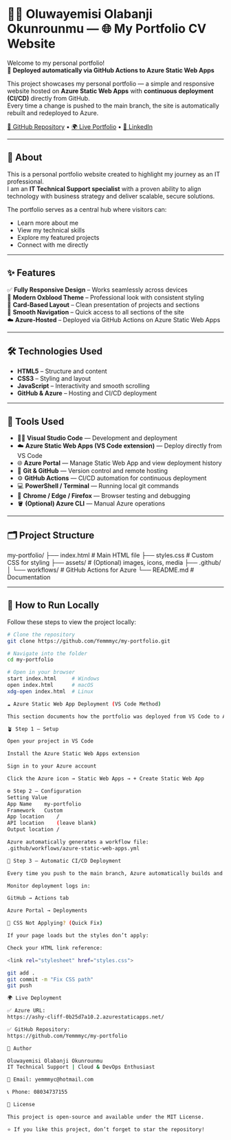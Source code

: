 # 🧑‍💼 Oluwayemisi Olabanji Okunrounmu — 🌐 My Portfolio CV Website

Welcome to my personal portfolio!  
🚀 **Deployed automatically via GitHub Actions to Azure Static Web Apps**

This project showcases my personal portfolio — a simple and responsive website hosted on **Azure Static Web Apps** with **continuous deployment (CI/CD)** directly from GitHub.  
Every time a change is pushed to the main branch, the site is automatically rebuilt and redeployed to Azure.

[🔗 GitHub Repository](https://github.com/Yemmmyc/my-portfolio) • [🌍 Live Portfolio](https://ashy-cliff-0b25d7a10.2.azurestaticapps.net/) • [💼 LinkedIn](#)

---

## 🧭 About

This is a personal portfolio website created to highlight my journey as an IT professional.  
I am an **IT Technical Support specialist** with a proven ability to align technology with business strategy and deliver scalable, secure solutions.

The portfolio serves as a central hub where visitors can:

- Learn more about me  
- View my technical skills  
- Explore my featured projects  
- Connect with me directly  

---

## ✨ Features

✅ **Fully Responsive Design** – Works seamlessly across devices  
🎨 **Modern Oxblood Theme** – Professional look with consistent styling  
🧱 **Card-Based Layout** – Clean presentation of projects and sections  
🧭 **Smooth Navigation** – Quick access to all sections of the site  
☁️ **Azure-Hosted** – Deployed via GitHub Actions on Azure Static Web Apps  

---

## 🛠️ Technologies Used

- **HTML5** – Structure and content  
- **CSS3** – Styling and layout  
- **JavaScript** – Interactivity and smooth scrolling  
- **GitHub & Azure** – Hosting and CI/CD deployment  

---

## 🧩 Tools Used

- 🧑‍💻 **Visual Studio Code** — Development and deployment  
- ☁️ **Azure Static Web Apps (VS Code extension)** — Deploy directly from VS Code  
- 🌐 **Azure Portal** — Manage Static Web App and view deployment history  
- 🔁 **Git & GitHub** — Version control and remote hosting  
- ⚙️ **GitHub Actions** — CI/CD automation for continuous deployment  
- 💻 **PowerShell / Terminal** — Running local git commands  
- 🧭 **Chrome / Edge / Firefox** — Browser testing and debugging  
- 🪣 **(Optional) Azure CLI** — Manual Azure operations  

---

## 🗂 Project Structure

my-portfolio/
├── index.html # Main HTML file
├── styles.css # Custom CSS for styling
├── assets/ # (Optional) images, icons, media
├── .github/
│ └── workflows/ # GitHub Actions for Azure
└── README.md # Documentation


---

## 🚀 How to Run Locally

Follow these steps to view the project locally:

```bash
# Clone the repository
git clone https://github.com/Yemmmyc/my-portfolio.git

# Navigate into the folder
cd my-portfolio

# Open in your browser
start index.html     # Windows
open index.html      # macOS
xdg-open index.html  # Linux

☁️ Azure Static Web App Deployment (VS Code Method)

This section documents how the portfolio was deployed from VS Code to Azure Static Web Apps using GitHub Actions.

🪴 Step 1 — Setup

Open your project in VS Code

Install the Azure Static Web Apps extension

Sign in to your Azure account

Click the Azure icon → Static Web Apps → + Create Static Web App

⚙️ Step 2 — Configuration
Setting	Value
App Name	my-portfolio
Framework	Custom
App location	/
API location	(leave blank)
Output location	/

Azure automatically generates a workflow file:
.github/workflows/azure-static-web-apps.yml

🔁 Step 3 — Automatic CI/CD Deployment

Every time you push to the main branch, Azure automatically builds and redeploys your site.

Monitor deployment logs in:

GitHub → Actions tab

Azure Portal → Deployments

🎨 CSS Not Applying? (Quick Fix)

If your page loads but the styles don’t apply:

Check your HTML link reference:

<link rel="stylesheet" href="styles.css">

git add .
git commit -m "Fix CSS path"
git push

🌍 Live Deployment

✅ Azure URL:
https://ashy-cliff-0b25d7a10.2.azurestaticapps.net/

✅ GitHub Repository:
https://github.com/Yemmmyc/my-portfolio

👤 Author

Oluwayemisi Olabanji Okunrounmu
IT Technical Support | Cloud & DevOps Enthusiast

📧 Email: yemmmyc@hotmail.com

📞 Phone: 08034737155

📝 License

This project is open-source and available under the MIT License.

⭐️ If you like this project, don’t forget to star the repository!